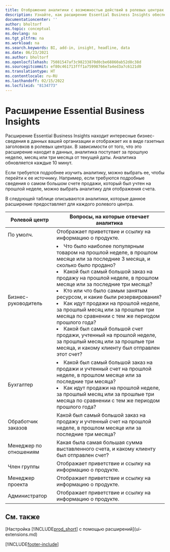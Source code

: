 ```yaml
---
title: Отображение аналитики с возможностью действий в ролевых центрах
description: Узнайте, как расширение Essential Business Insights обеспечивает ротацию серий бизнес-аналитик в ролевых центрах.
documentationcenter: ''
author: bholtorf
ms.topic: conceptual
ms.devlang: na
ms.tgt_pltfrm: na
ms.workload: na
ms.search.keywords: BI, add-in, insight, headline, data
ms.date: 06/23/2021
ms.author: bholtorf
ms.openlocfilehash: 75081547af3c98233870d0cbe68860ab52d8c38d
ms.sourcegitcommit: ef80c461713fff1a75998766e7a4ed3a7c6121d0
ms.translationtype: HT
ms.contentlocale: ru-RU
ms.lasthandoff: 02/15/2022
ms.locfileid: "8134773"
---
```

# <a name="the-essential-business-insights-extension"></a>Расширение Essential Business Insights
Расширение Essential Business Insights находит интересные бизнес-сведения в данных вашей организации и отображает их в виде газетных заголовков в ролевых центрах. В зависимости от того, что это расширение находит в данных, аналитика поступает за прошлую неделю, месяц или три месяца от текущей даты. Аналитика обновляется каждые 10 минут.  

Если требуется подробнее изучить аналитику, можно выбрать ее, чтобы перейти к ее источнику. Например, если требуются подробные сведения о самом большом счете продажи, который был учтен на прошлой неделе, можно выбрать аналитику для отображения счета.

В следующей таблице описываются аналитики, которые данное расширение предоставляет для каждого ролевого центра.

|Ролевой центр|Вопросы, на которые отвечает аналитика|
|----|-----|
|По умолч.|Отображает приветствие и ссылку на информацию о продукте.|
|Бизнес-руководитель|<li> Что было наиболее популярным товаром на прошлой неделе, в прошлом месяце или за последние 3 месяца, и сколько было продано?<br><li> Какой был самый большой заказ на продажу на прошлой неделе, в прошлом месяце или за последние три месяца?<br><li> Кто или что было самым занятым ресурсом, и какие были резервирования?<br><li> Как идут продажи на прошлой неделе, за прошлый месяц или за прошлые три месяца по сравнении с тем же периодом прошлого года?<br><li> Какой был самый большой счет продажи, учтенный на прошлой неделе, за прошлый месяц или за прошлые три месяца, и какому клиенту был отправлен этот счет?</li> |
|Бухгалтер|<li> Какой был самый большой заказ на продажи и учтенный счет на прошлой неделе, в прошлом месяце или за последние три месяца?<br><li> Как идут продажи на прошлой неделе, за прошлый месяц или за прошлые три месяца по сравнении с тем же периодом прошлого года? |
|Обработчик заказов| Какой был самый большой заказ на продажу и учтенный счет на прошлой неделе, в прошлом месяце или за последние три месяца?|
|Менеджер по отношениям| Какая была самая большая сумма выставленного счета, и какому клиенту был отправлен счет?|
|Член группы| Отображает приветствие и ссылку на информацию о продукте.|
|Менеджер проекта| Отображает приветствие и ссылку на информацию о продукте.|
|Администратор| Отображает приветствие и ссылку на информацию о продукте.|

## <a name="see-also"></a>См. также
[Настройка [!INCLUDE[prod_short](includes/prod_short.md)] с помощью расширений](ui-extensions.md)


[!INCLUDE[footer-include](includes/footer-banner.md)]